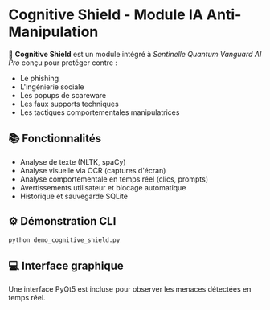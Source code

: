 
# Cognitive Shield - Module IA Anti-Manipulation
🧠 **Cognitive Shield** est un module intégré à *Sentinelle Quantum Vanguard AI Pro* conçu pour protéger contre :
- Le phishing
- L'ingénierie sociale
- Les popups de scareware
- Les faux supports techniques
- Les tactiques comportementales manipulatrices

## 📚 Fonctionnalités
- Analyse de texte (NLTK, spaCy)
- Analyse visuelle via OCR (captures d'écran)
- Analyse comportementale en temps réel (clics, prompts)
- Avertissements utilisateur et blocage automatique
- Historique et sauvegarde SQLite

## ⚙ Démonstration CLI
```bash
python demo_cognitive_shield.py
```

## 💻 Interface graphique
Une interface PyQt5 est incluse pour observer les menaces détectées en temps réel.
